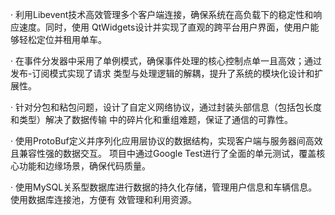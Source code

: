 · 利用Libevent技术高效管理多个客户端连接，确保系统在高负载下的稳定性和响应速度。同时，使用
QtWidgets设计并实现了直观的跨平台用户界面，使用户能够轻松定位并租用单车。

· 在事件分发器中采用了单例模式，确保事件处理的核心控制点单一且高效；通过发布-订阅模式实现了请求
类型与处理逻辑的解耦，提升了系统的模块化设计和扩展性。

· 针对分包和粘包问题，设计了自定义网络协议，通过封装头部信息（包括包长度和类型）解决了数据传输
中的碎片化和重组难题，保证了通信的可靠性。

· 使用ProtoBuf定义并序列化应用层协议的数据结构，实现客户端与服务器间高效且兼容性强的数据交互。
项目中通过Google Test进行了全面的单元测试，覆盖核心功能和边缘场景，确保代码质量。

· 使用MySQL关系型数据库进行数据的持久化存储，管理用户信息和车辆信息。使用数据库连接池，方便有
效管理和利用资源。
